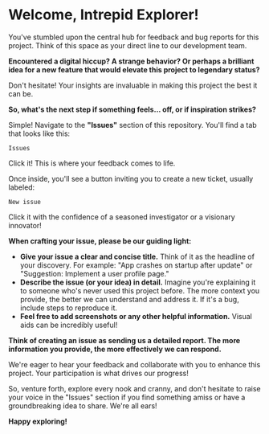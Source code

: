 # Welcome, Intrepid Explorer!

You've stumbled upon the central hub for feedback and bug reports for this project. Think of this space as your direct line to our development team.

**Encountered a digital hiccup? A strange behavior? Or perhaps a brilliant idea for a new feature that would elevate this project to legendary status?**

Don't hesitate! Your insights are invaluable in making this project the best it can be.

**So, what's the next step if something feels... off, or if inspiration strikes?**

Simple! Navigate to the **"Issues"** section of this repository. You'll find a tab that looks like this:

`Issues`

Click it! This is where your feedback comes to life.

Once inside, you'll see a button inviting you to create a new ticket, usually labeled:

`New issue`

Click it with the confidence of a seasoned investigator or a visionary innovator!

**When crafting your issue, please be our guiding light:**

* **Give your issue a clear and concise title.** Think of it as the headline of your discovery. For example: "App crashes on startup after update" or "Suggestion: Implement a user profile page."
* **Describe the issue (or your idea) in detail.** Imagine you're explaining it to someone who's never used this project before. The more context you provide, the better we can understand and address it. If it's a bug, include steps to reproduce it.
* **Feel free to add screenshots or any other helpful information.** Visual aids can be incredibly useful!

**Think of creating an issue as sending us a detailed report. The more information you provide, the more effectively we can respond.**

We're eager to hear your feedback and collaborate with you to enhance this project. Your participation is what drives our progress!

So, venture forth, explore every nook and cranny, and don't hesitate to raise your voice in the "Issues" section if you find something amiss or have a groundbreaking idea to share. We're all ears!

**Happy exploring!**
